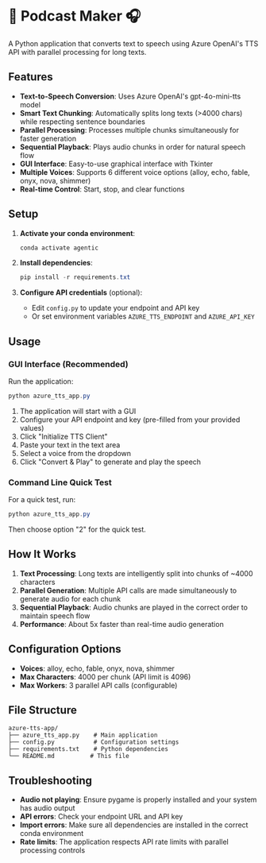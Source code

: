 # 🎵 Podcast Maker 🎧

A Python application that converts text to speech using Azure OpenAI's TTS API with parallel processing for long texts.

## Features

- **Text-to-Speech Conversion**: Uses Azure OpenAI's gpt-4o-mini-tts model
- **Smart Text Chunking**: Automatically splits long texts (>4000 chars) while respecting sentence boundaries
- **Parallel Processing**: Processes multiple chunks simultaneously for faster generation
- **Sequential Playback**: Plays audio chunks in order for natural speech flow
- **GUI Interface**: Easy-to-use graphical interface with Tkinter
- **Multiple Voices**: Supports 6 different voice options (alloy, echo, fable, onyx, nova, shimmer)
- **Real-time Control**: Start, stop, and clear functions

## Setup

1. **Activate your conda environment**:
   ```powershell
   conda activate agentic
   ```

2. **Install dependencies**:
   ```powershell
   pip install -r requirements.txt
   ```

3. **Configure API credentials** (optional):
   - Edit `config.py` to update your endpoint and API key
   - Or set environment variables `AZURE_TTS_ENDPOINT` and `AZURE_API_KEY`

## Usage

### GUI Interface (Recommended)

Run the application:
```powershell
python azure_tts_app.py
```

1. The application will start with a GUI
2. Configure your API endpoint and key (pre-filled from your provided values)
3. Click "Initialize TTS Client"
4. Paste your text in the text area
5. Select a voice from the dropdown
6. Click "Convert & Play" to generate and play the speech

### Command Line Quick Test

For a quick test, run:
```powershell
python azure_tts_app.py
```
Then choose option "2" for the quick test.

## How It Works

1. **Text Processing**: Long texts are intelligently split into chunks of ~4000 characters
2. **Parallel Generation**: Multiple API calls are made simultaneously to generate audio for each chunk
3. **Sequential Playback**: Audio chunks are played in the correct order to maintain speech flow
4. **Performance**: About 5x faster than real-time audio generation

## Configuration Options

- **Voices**: alloy, echo, fable, onyx, nova, shimmer
- **Max Characters**: 4000 per chunk (API limit is 4096)
- **Max Workers**: 3 parallel API calls (configurable)

## File Structure

```
azure-tts-app/
├── azure_tts_app.py    # Main application
├── config.py           # Configuration settings
├── requirements.txt    # Python dependencies
└── README.md          # This file
```

## Troubleshooting

- **Audio not playing**: Ensure pygame is properly installed and your system has audio output
- **API errors**: Check your endpoint URL and API key
- **Import errors**: Make sure all dependencies are installed in the correct conda environment
- **Rate limits**: The application respects API rate limits with parallel processing controls
